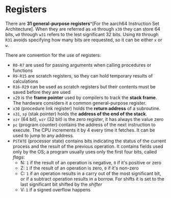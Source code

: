 # Registers

There are **31 general-purpose registers**^[For the aarch64 Instruction Set Architecture]. When they are referred as `x0` through `x30` they can store 64 bits, `w0` through `w31` refers to the lest significant 32 bits. Using `R0` through `R31` avoids specifying how many bits are requested, so it can be either `x` or `w`.

There are convention for the use of registers:
- `R0-R7` are used for passing arguments when calling procedures or functions
- `R9-R15` are scratch registers, so they can hold temporary results of calculations
- `R16-R29` can be used as scratch registers but their contents must be saved before they are used
- `x29` is the **frame pointer** used by compilers to track the **stack frame**. The hardware considers it a common general-purpose register.
- `x30` (procedure link register) holds the **return address** of a subroutine.
- `x31`, `sp` (stak pointer) holds the **address of the end of the stack**.
- `xzr` (64 bit), `wzr` (32 bit) is the zero register, it has always the value zero
- `pc` (program counter) contains the address of the next instruction to execute. The CPU increments it by 4 every time it fetches. It can be used to jump to any address.
- `PSTATE` (processor state) contains bits indicating the status of the current process and the result of the previous operation. It contains fields used only by the OS; a program usually uses only the first four bits, called *flags*:
    - N: `1` if the result of an operation is negative, `0` if it's positive or zero
    - Z: `1` if the result of an operation is zero, `0` if it's non-zero
    - C: `1` if an operation results in a carry out of the most significant bit, or if a subtract operation results in a borrow. For shifts it is set to the last significant bit shifted by the *shifter*
    - V: `1` if a signed overflow happens